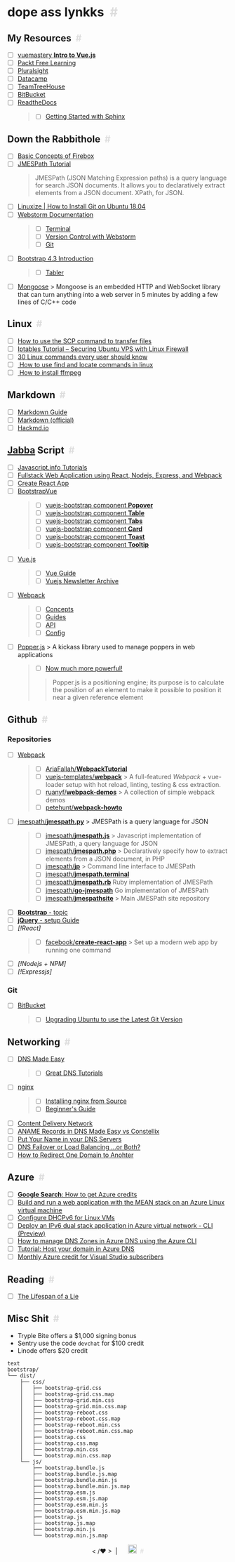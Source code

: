 # dope ass lynkks <font color="#dddddd"> &nbsp;\#</font>

## My Resources <font color="#dddddd"> &nbsp;\#</font>
- [ ] [vuemastery **Intro to Vue.js**](https://www.vuemastery.com/courses/intro-to-vue-js/)
- [ ] [Packt Free Learning](https://www.packtpub.com/free-learning)
- [ ] [Pluralsight](http://pluralsight.com)
- [ ] [Datacamp](http://datacamp.org)
- [ ] [TeamTreeHouse](http://teamtreehouse.com)
- [ ] [BitBucket](http://bitbucket.com/homesickhawaiian)
- [ ] [ReadtheDocs](https://readthedocs.org/dashboard/)
     > - [ ] [Getting Started with Sphinx](https://docs.readthedocs.io/en/stable/intro/getting-started-with-sphinx.html)
     
## Down the Rabbithole <font color="#dddddd"> &nbsp;\#</font>
- [ ] [Basic Concepts of Firebox](https://developer.mozilla.org/en-US/docs/Web/CSS/CSS_Flexible_Box_Layout/Basic_Concepts_of_Flexbox)
- [ ] [JMESPath Tutorial](http://jmespath.org/tutorial.html)
     > JMESPath (JSON Matching Expression paths) is a query language for search JSON documents. It allows you to declaratively extract elements from a JSON document. XPath, for JSON.
- [ ] [Linuxize | How to Install Git on Ubuntu 18.04](https://linuxize.com/post/how-to-install-git-on-ubuntu-18-04/)
- [ ] [Webstorm Documentation](https://www.jetbrains.com/help/webstorm/2019.1/meet-webstorm.html)
     > - [ ] [Terminal](https://www.jetbrains.com/help/webstorm/settings-tools-terminal.html)
     > - [ ] [Version Control with Webstorm](https://www.jetbrains.com/help/webstorm/version-control-integration.html)
     > - [ ] [Git](https://www.jetbrains.com/help/webstorm/using-git-integration.html?section=Windows%20or%20Linux)
- [ ] [Bootstrap 4.3 Introduction](https://getbootstrap.com/docs/4.3/getting-started/introduction/)
     > - [ ] [Tabler](https://tabler.io)
- [ ] [Mongoose](https://code.google.com/archive/p/mongoose/) > Mongoose is an embedded HTTP and WebSocket library that can turn anything into a web server in 5 minutes by adding a few lines of C/C++ code

## Linux <font color="#dddddd"> &nbsp;\#</font>
- [ ] [How to use the SCP command to transfer files](https://www.hostinger.com/tutorials/using-scp-command-to-transfer-files/)
- [ ] [Iptables Tutorial – Securing Ubuntu VPS with Linux Firewall](https://www.hostinger.com/tutorials/iptables-tutorial)
- [ ] [30 Linux commands every user should know](https://www.hostinger.com/tutorials/linux-commands)
- [ ] [ How to use find and locate commands in linux](https://www.hostinger.com/tutorials/how-to-use-find-and-locate-commands-in-linux/)
- [ ] [ How to install ffmpeg](https://www.hostinger.com/tutorials/how-to-install-ffmpeg)

## Markdown <font color="#dddddd"> &nbsp;\#</font>
- [ ] [Markdown Guide](http://markdownguide.org/)
- [ ] [Markdown (official)](https://daringfireball.net/orijects/markdown)
- [ ] [Hackmd.io](http://hackmd.io)

## [Jabba](https://images.app.goo.gl/U47vYEbPPFBu9p2Z7) Script <font color="#dddddd"> &nbsp;\#</font>
- [ ] [Javascript.info Tutorials](http://javascript.info)
- [ ] [Fullstack Web Application using React, Nodejs, Express, and Webpack](https://hackernoon.com/full-stack-web-application-using-react-node-js-express-and-webpack-97dbd5b9d708)
- [ ] [Create React App](https://facebook.github.io/create-react-app/)
- [ ] [BootstrapVue](https://bootstrap-vue.js.org/docs)
     > - [ ] [vuejs-bootstrap component **Popover**](https://bootstrap-vue.js.org/docs/components/popover)
     > - [ ] [vuejs-bootstrap component **Table**](https://bootstrap-vue.js.org/docs/components/table)
     > - [ ] [vuejs-bootstrap component **Tabs**](https://bootstrap-vue.js.org/docs/components/tabs)
     > - [ ] [vuejs-bootstrap component **Card**](https://bootstrap-vue.js.org/docs/components/card)
     > - [ ] [vuejs-bootstrap component **Toast**](https://bootstrap-vue.js.org/docs/components/toast)
     > - [ ] [vuejs-bootstrap component **Tooltip**](https://bootstrap-vue.js.org/docs/components/tooltip)
- [ ] [Vue.js](https://vuejs.org/)
     > - [ ] [Vue Guide](https://vuejs.org/v2/guide/)
     > - [ ] [Vuejs Newsletter Archive](https://www.getrevue.co/profile/vuenewsletter)
- [ ] [Webpack](https://webpack.js.org/)
     > - [ ] [Concepts](https://webpack.js.org/concepts/)
     > - [ ] [Guides](https://webpack.js.org/guides/)
     > - [ ] [API](https://webpack.js.org/api/)
     > - [ ] [Config](https://webpack.js.org/configuration/)
- [ ] [Popper.js](https://popper.js.org/) > A kickass library used to manage poppers in web applications
     > - [ ] [Now much more powerful!](https://medium.com/@FezVrasta/popper-js-v1-5e8b3acd888c)
     >  > Popper.js is a positioning engine; its purpose is to calculate the position of an element to make it possible to position it near a given reference element

## Github <font color="#dddddd"> &nbsp;\#</font>
### Repositories
- [ ] [Webpack](https://github.com/webpack/webpack)
     > - [ ] [AriaFallah/**WebpackTutorial**](https://github.com/AriaFallah/WebpackTutorial)
     > - [ ] [vuejs-templates/**webpack**](https://github.com/vuejs-templates/webpack) > A full-featured *Webpack* + vue-loader setup with hot reload, linting, testing & css extraction.
     > - [ ] [ruanyf/**webpack-demos**](https://github.com/ruanyf/webpack-demos) > A collection of simple webpack demos
     > - [ ] [petehunt/**webpack-howto**](https://github.com/petehunt/webpack-howto)
- [ ] [jmespath/**jmespath.py**](https://github.com/jmespath/jmespath.py) > JMESPath is a query language for JSON
     > - [ ] [jmespath/**jmespath.js**](https://github.com/jmespath/jmespath.js) > Javascript implementation of JMESPath, a query language for JSON
     > - [ ] [jmespath/**jmespath.php**](https://github.com/jmespath/jmespath.php) > Declaratively specify how to extract elements from a JSON document, in PHP
     > - [ ] [jmespath/**jp**](https://github.com/jmespath/jp) > Command line interface to JMESPath
     > - [ ] [jmespath/**jmespath.terminal**](https://github.com/jmespath/jmespath.terminal)
     > - [ ] [jmespath/**jmespath.rb**](https://github.com/jmespath/jmespath.rb) Ruby implementation of JMESPath
     > - [ ] [jmespath/**go-jmespath**](https://github.com/jmespath/go-jmespath) Go implementation of JMESPath
     > - [ ] [jmespath/**jmespathsite**](https://github.com/jmespath/jmespath.site) > Main JMESPath site repository
- [ ] [**Bootstrap** - topic](https://github.com/twbs/bootstrap)
- [ ] [**jQuery** - setup Guide](https://github.com/jquery/jquery)
- [ ] *[!React]*
     > - [ ] [facebook/**create-react-app**](https://github.com/facebook/create-react-app) > Set up a modern web app by running one command
- [ ] *[!Nodejs + NPM]*
- [ ] *[!Expressjs]*
###  Git
- [ ] [BitBucket](https://www.jetbrains.com/help/idea/configuring-browsers.html)
     > - [ ] [Upgrading Ubuntu to use the Latest Git Version](http://lifeonubuntu.com/upgrading-ubuntu-to-use-the-latest-git-version/)

## Networking <font color="#dddddd"> &nbsp;\#</font>
- [ ] [DNS Made Easy](http://dnsmadeeasy.com)
     > - [ ] [Great DNS Tutorials](C:\Users\theho\.WebStorm2019.1\config\scratches\scratch.md)
- [ ] [nginx](http://nginx.org)
     > - [ ] [Installing nginx from Source](http://nginx.org/en/docs/configure.html)
     > - [ ] [Beginner's Guide](http://nginx.org/en/docs/beginners_guide.html)
- [ ] [Content Delivery Network](https://en.wikipedia.org/wiki/Content_delivery_network)
- [ ] [ANAME Records in DNS Made Easy vs Constellix](http://social.dnsmadeeasy.com/blog/aname-records-in-dns-made-easy-vs-constellix/)
- [ ] [Put Your Name in your DNS Servers](http://social.dnsmadeeasy.com/blog/put-your-name-on-your-nameservers/)
- [ ] [DNS Failover or Load Balancing ...or Both?](http://social.dnsmadeeasy.com/blog/dns-failover-or-load-balancing-or-both/)
- [ ] [How to Redirect One Domain to Anohter](http://social.dnsmadeeasy.com/blog/how-to-redirect-from-one-domain-to-another/)

## Azure <font color="#dddddd"> &nbsp;\#</font>
- [ ] [**Google Search**: How to get Azure credits](https://www.google.com/search?q=how+to+get+azure+credits&oq=how+to+get+azure+credits&aqs=chrome.0.0l6.3930j0j4&sourceid=chrome&ie=UTF-8)
- [ ] [Build and run a web application with the MEAN stack on an Azure Linux virtual machine](https://docs.microsoft.com/en-us/learn/modules/build-a-web-app-with-mean-on-a-linux-vm/)
- [ ] [Configure DHCPv6 for Linux VMs](https://docs.microsoft.com/en-us/azure/load-balancer/load-balancer-ipv6-for-linux)
- [ ] [Deploy an IPv6 dual stack application in Azure virtual network - CLI (Preview)](https://docs.microsoft.com/en-us/azure/virtual-network/virtual-network-ipv4-ipv6-dual-stack-cli)
- [ ] [How to manage DNS Zones in Azure DNS using the Azure CLI](https://docs.microsoft.com/en-us/azure/dns/dns-operations-dnszones-cli)
- [ ] [Tutorial: Host your domain in Azure DNS](https://docs.microsoft.com/en-us/azure/dns/dns-delegate-domain-azure-dns)
- [ ] [Monthly Azure credit for Visual Studio subscribers](https://azure.microsoft.com/en-us/pricing/member-offers/credit-for-visual-studio-subscribers/)

## Reading <font color="#dddddd"> &nbsp;\#</font>
- [ ] [The Lifespan of a Lie](https://medium.com/s/trustissues/the-lifespan-of-a-lie-d869212b1f62)

## Misc Shit <font color="#dddddd"> &nbsp;\#</font>
+ Tryple Bite offers a $1,000 signing bonus
+ Sentry use the code `devchat` for $100 credit
+ Linode offers $20 credit

```
text
bootstrap/
└── dist/
    ├── css/
    │   ├── bootstrap-grid.css
    │   ├── bootstrap-grid.css.map
    │   ├── bootstrap-grid.min.css
    │   ├── bootstrap-grid.min.css.map
    │   ├── bootstrap-reboot.css
    │   ├── bootstrap-reboot.css.map
    │   ├── bootstrap-reboot.min.css
    │   ├── bootstrap-reboot.min.css.map
    │   ├── bootstrap.css
    │   ├── bootstrap.css.map
    │   ├── bootstrap.min.css
    │   └── bootstrap.min.css.map
    └── js/
        ├── bootstrap.bundle.js
        ├── bootstrap.bundle.js.map
        ├── bootstrap.bundle.min.js
        ├── bootstrap.bundle.min.js.map
        ├── bootstrap.esm.js
        ├── bootstrap.esm.js.map
        ├── bootstrap.esm.min.js
        ├── bootstrap.esm.min.js.map
        ├── bootstrap.js
        ├── bootstrap.js.map
        ├── bootstrap.min.js
        └── bootstrap.min.js.map
```
<center>< /&hearts; > &nbsp;|&nbsp; &nbsp; &nbsp; <a href="http://github.com/homesickhawaiian"><img src="C:\root\dev\imgs\github-logo.png" width="20" height="20"></a>  <font color="#dddddd"> &nbsp;#</font></center>
<!--stackedit_data:
eyJoaXN0b3J5IjpbLTEwODcyMzk3M119
-->